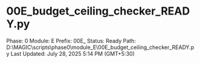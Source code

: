 # 00E_budget_ceiling_checker_READY.py

Phase: 0
Module: E
Prefix: 00E_
Status: Ready
Path: D:\MAGIC\scripts\phase0\module_E\00E_budget_ceiling_checker_READY.py
Last Updated: July 28, 2025 5:14 PM (GMT+5:30)